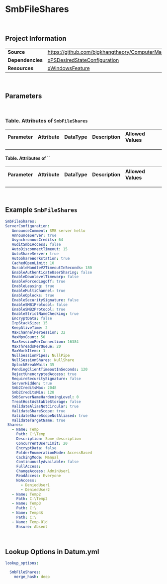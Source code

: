 # SmbFileShares



<br />

## Project Information

|                  |                                                                                                                          |
| ---------------- | ------------------------------------------------------------------------------------------------------------------------ |
| **Source**       | https://github.com/bigkhangtheory/ComputerManagementTasks/tree/master/ComputerManagementTasks/DscResources/SmbFileShares |
| **Dependencies** | [xPSDesiredStateConfiguration][xPSDesiredStateConfiguration]                                 |
| **Resources**    | [xWindowsFeature][xWindowsFeature]                                                               |

<br />

## Parameters

<br />

### Table. Attributes of `SmbFileShares`

| Parameter              | Attribute  | DataType        | Description                                                                                         | Allowed Values |
| :--------------------- | :--------- | :-------------- | :-------------------------------------------------------------------------------------------------- | :------------- |

---

#### Table. Attributes of ``

| Parameter              | Attribute  | DataType        | Description                                                                                         | Allowed Values |
| :--------------------- | :--------- | :-------------- | :-------------------------------------------------------------------------------------------------- | :------------- |

---

<br />

## Example `SmbFileShares`

```yaml
SmbFileShares:
ServerConfiguration: 
   AnnounceComment: SMB server hello 
   AnnounceServer: true 
   AsynchronousCredits: 64 
   AuditSmb1Access: false 
   AutoDisconnectTimeout: 15 
   AutoShareServer: true 
   AutoShareWorkstation: true 
   CachedOpenLimit: 10 
   DurableHandleV2TimeoutInSeconds: 180 
   EnableAuthenticateUserSharing: false 
   EnableDownlevelTimewarp: false 
   EnableForcedLogoff: true 
   EnableLeasing: true 
   EnableMultiChannel: true 
   EnableOplocks: true 
   EnableSecuritySignature: false 
   EnableSMB1Protocol: false 
   EnableSMB2Protocol: true 
   EnableStrictNameChecking: true 
   EncryptData: false 
   IrpStackSize: 15 
   KeepAliveTime: 2 
   MaxChannelPerSession: 32 
   MaxMpxCount: 50 
   MaxSessionPerConnection: 16384 
   MaxThreadsPerQueue: 20 
   MaxWorkItems: 1 
   NullSessionPipes: NullPipe 
   NullSessionShares: NullShare 
   OplockBreakWait: 35 
   PendingClientTimeoutInSeconds: 120 
   RejectUnencryptedAccess: true 
   RequireSecuritySignature: false 
   ServerHidden: true 
   Smb2CreditsMax: 2048 
   Smb2CreditsMin: 128 
   SmbServerNameHardeningLevel: 0 
   TreatHostAsStableStorage: false 
   ValidateAliasNotCircular: true 
   ValidateShareScope: true 
   ValidateShareScopeNotAliased: true 
   ValidateTargetName: true 
 Shares: 
   - Name: Temp 
     Path: C:\Temp 
     Description: Some description 
     ConcurrentUserLimit: 20 
     EncryptData: false 
     FolderEnumerationMode: AccessBased 
     CachingMode: Manual 
     ContinuouslyAvailable: false 
     FullAccess: 
     ChangeAccess: AdminUser1 
     ReadAccess: Everyone 
     NoAccess: 
       - DeniedUser1 
       - DeniedUser2 
   - Name: Temp2 
     Path: C:\Temp2 
   - Name: Temp3 
     Path: C:\ 
   - Name: Temp4$ 
     Path: C:\ 
   - Name: Temp-Old 
     Ensure: Absent 

```

<br />

## Lookup Options in Datum.yml

```yaml
lookup_options:

  SmbFileShares:
    merge_hash: deep

```

<br />

[AccessControlDsc]: https://github.com/mcollera/AccessControlDsc
[Chocolatey]: https://github.com/gaelcolas/Chocolatey
[ComputerManagementDsc]: https://github.com/dsccommunity/ComputerManagementDsc
[xPSDesiredStateConfiguration]: https://github.com/dsccommunity/xPSDesiredStateConfiguration

[AccessControlResourceHelper]: https://github.com/mcollera/AccessControlDsc
[ActiveDirectoryAccessEntry]: https://github.com/mcollera/AccessControlDsc
[ActiveDirectoryAuditRuleEntry]: https://github.com/mcollera/AccessControlDsc
[FileSystemAuditRuleEntry]: https://github.com/mcollera/AccessControlDsc
[NTFSAccessEntry]: https://github.com/mcollera/AccessControlDsc
[RegistryAccessEntry]: https://github.com/mcollera/AccessControlDsc

[ChocolateyFeature]: https://github.com/gaelcolas/Chocolatey
[ChocolateyPackage]: https://github.com/gaelcolas/Chocolatey
[ChocolateyPin]: https://github.com/gaelcolas/Chocolatey
[ChocolateySetting]: https://github.com/gaelcolas/Chocolatey
[ChocolateySoftware]: https://github.com/gaelcolas/Chocolatey
[ChocolateySource]: https://github.com/gaelcolas/Chocolatey

[Computer]: https://github.com/dsccommunity/ComputerManagementDsc/wiki/Computer
[IEEnhancedSecurityConfiguration]: https://github.com/dsccommunity/ComputerManagementDsc/wiki/IEEnhancedSecurityConfiguration
[OfflineDomainJoin]: https://github.com/dsccommunity/ComputerManagementDsc/wiki/OfflineDomainJoin
[PendingReboot]: https://github.com/dsccommunity/ComputerManagementDsc/wiki/PendingReboot
[PowerPlan]: https://github.com/dsccommunity/ComputerManagementDsc/wiki/PowerPlan
[PowerShellExecutionPolicy]: https://github.com/dsccommunity/ComputerManagementDsc/wiki/PowerShellExecutionPolicy
[RemoteDesktopAdmin]: https://github.com/dsccommunity/ComputerManagementDsc/wiki/RemoteDesktopAdmin
[ScheduledTask]: https://github.com/dsccommunity/ComputerManagementDsc/wiki/ScheduledTask
[SmbServerConfiguration]: https://github.com/dsccommunity/ComputerManagementDsc/wiki/SmbServerConfiguration
[SmbShare]: https://github.com/dsccommunity/ComputerManagementDsc/wiki/SmbShare
[SystemLocale]: https://github.com/dsccommunity/ComputerManagementDsc/wiki/SystemLocale
[TimeZone]: https://github.com/dsccommunity/ComputerManagementDsc/wiki/TimeZone
[UserAccountControl]: https://github.com/dsccommunity/ComputerManagementDsc/wiki/UserAccountControl
[VirtualMemory]: https://github.com/dsccommunity/ComputerManagementDsc/wiki/VirtualMemory
[WindowsCapability]: https://github.com/dsccommunity/ComputerManagementDsc/wiki/WindowsCapability
[WindowsEventLog]: https://github.com/dsccommunity/ComputerManagementDsc/wiki/WindowsEventLog
[xWindowsFeature]: https://github.com/dsccommunity/xPSDesiredStateConfiguration
